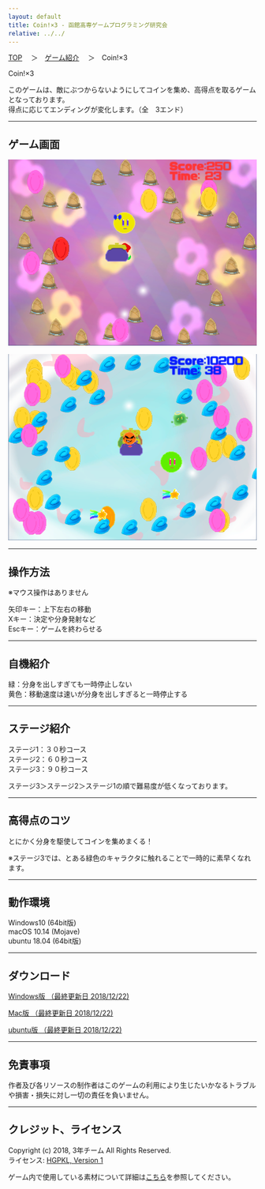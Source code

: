 ```yaml
---
layout: default
title: Coin!×3 - 函館高専ゲームプログラミング研究会
relative: ../../
---
```

<div class="content">
<div class="main">

<p class="bread">
<a href="../../">TOP</a>
　＞　<a href="../">ゲーム紹介</a>
　＞　Coin!×3
</p>

<p class="title">
Coin!×3
</p>

<p>
このゲームは、敵にぶつからないようにしてコインを集め、高得点を取るゲームとなっております。
<br>
得点に応じてエンディングが変化します。（全　3エンド）
</p>

<hr>
<h2>ゲーム画面</h2>

<p>
<img alt="スクリーンショット" src="./ss1.png">
</p>

<p>
<img alt="スクリーンショット" src="./ss2.png">
</p>

<hr>
<h2>操作方法</h2>

<p>
※マウス操作はありません
</p>
<p>
矢印キー：上下左右の移動
<br>
Xキー：決定や分身発射など
<br>
Escキー：ゲームを終わらせる
</p>

<hr>
<h2>自機紹介</h2>

<p>
緑：分身を出しすぎても一時停止しない
<br>
黄色：移動速度は速いが分身を出しすぎると一時停止する
</p>

<hr>
<h2>ステージ紹介</h2>

<p>
ステージ1：３０秒コース
<br>
ステージ2：６０秒コース
<br>
ステージ3：９０秒コース
</p>
<p>
ステージ3＞ステージ2＞ステージ1の順で難易度が低くなっております。
</p>

<hr>
<h2>高得点のコツ</h2>

<p>
とにかく分身を駆使してコインを集めまくる！
</p>
<p>
※ステージ3では、とある緑色のキャラクタに触れることで一時的に素早くなれます。
</p>

<hr>
<h2>動作環境</h2>

<p>
Windows10 (64bit版)
<br>
macOS 10.14 (Mojave)
<br>
ubuntu 18.04 (64bit版)
</p>

<hr>
<h2>ダウンロード</h2>

<p>
<a href="https://drive.google.com/uc?export=download&id=14GZlKxEL9TPT8mcpR9LGV66whHSK5jiY">
Windows版 （最終更新日 2018/12/22) </a>
</p>

<p>
<a href="https://drive.google.com/uc?export=download&id=1HgW1l_hUk7r50M2QW6OVrsTWGTqFJI-3">
Mac版 （最終更新日 2018/12/22) </a>
</p>

<p>
<a href="https://drive.google.com/uc?export=download&id=14SIcMleTWXHclJnIBPcblJlSuh7NZOKz">
ubuntu版 （最終更新日 2018/12/22) </a>
</p>


<hr>
<h2>免責事項</h2>

<p>
作者及び各リソースの制作者はこのゲームの利用により生じたいかなるトラブルや損害・損失に対し一切の責任を負いません。
</p>

<hr>
<h2>クレジット、ライセンス</h2>

<p>
Copyright (c) 2018, 3年チーム All Rights Reserved.
<br>
ライセンス: <a href="../../other/HGPKLv1.html">HGPKL, Version 1</a>
</p>

<p>
ゲーム内で使用している素材について詳細は<a href="./readme.txt">こちら</a>を参照してください。
</p>

</div>
</div>
